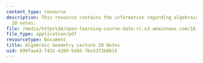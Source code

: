 ```yaml
---
content_type: resource
description: This resource contains the information regarding algebraic geometry lecture
  20 notes.
file: /media/https%3A/open-learning-course-data-rc.s3.amazonaws.com/18-725-algebraic-geometry-fall-2015/899faa43743142895d457be33f3b8615_MIT18_725F15_lec20.pdf
file_type: application/pdf
resourcetype: Document
title: Algebraic Geometry Lecture 20 Notes
uid: 899faa43-7431-4289-5d45-7be33f3b8615
---
```

